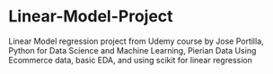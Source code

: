 # Linear-Model-Project
Linear Model regression project from Udemy course by Jose Portilla, Python for Data Science and Machine Learning, Pierian Data
Using Ecommerce data, basic EDA, and using scikit for linear regression
